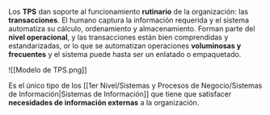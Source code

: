 Los **TPS** dan soporte al funcionamiento **rutinario** de la organización: las **transacciones**. El humano captura la información requerida y el sistema automatiza su cálculo, ordenamiento y almacenamiento. Forman parte del **nivel operacional**, y las transacciones están bien comprendidas y estandarizadas, or lo que se automatizan operaciones **voluminosas y frecuentes** y el sistema puede hasta ser un enlatado o empaquetado.

![[Modelo de TPS.png]]

Es el único tipo de los [[1er Nivel/Sistemas y Procesos de Negocio/Sistemas de Información|Sistemas de Información]] que tiene que satisfacer **necesidades de información externas** a la organización.
